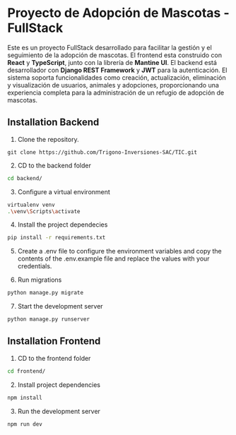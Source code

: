 # Proyecto de Adopción de Mascotas - FullStack

Este es un proyecto FullStack desarrollado para facilitar la gestión y el seguimiento de la adopción de mascotas. 
El frontend esta construido con **React** y **TypeScript**, junto con la librería de **Mantine UI**.
El backend está desarrollador con **Django REST Framework** y **JWT** para la autenticación.
El sistema soporta funcionalidades como creación, actualización, eliminación y visualización de usuarios, animales y adopciones, proporcionando una experiencia completa para la administración de un refugio de adopción de mascotas.


## Installation Backend

1. Clone the repository.

```git
git clone https://github.com/Trigono-Inversiones-SAC/TIC.git
```

2. CD to the backend folder

```bash
cd backend/
```

3. Configure a virtual environment

```bash
virtualenv venv
.\venv\Scripts\activate
```

4. Install the project dependecies

```bash
pip install -r requirements.txt
```

5. Create a .env file to configure the environment variables and copy the contents of the .env.example file and replace the values ​​with your credentials.

6. Run migrations

```bash
python manage.py migrate
```

7. Start the development server

```bash
python manage.py runserver
```

## Installation Frontend

1. CD to the frontend folder

```bash
cd frontend/
```

2. Install project dependencies

```bash
npm install
```

3. Run the development server

```bash
npm run dev
```